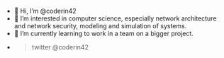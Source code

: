- 👋 Hi, I’m @coderin42
- 👀 I’m interested in computer science, especially network architecture and network security, modeling and simulation of systems.
- 🌱 I’m currently learning to work in a team on a bigger project.
- > twitter @coderin42

<!---
coderin42/coderin42 is a ✨ special ✨ repository because its `README.md` (this file) appears on your GitHub profile.
You can click the Preview link to take a look at your changes.
--->
